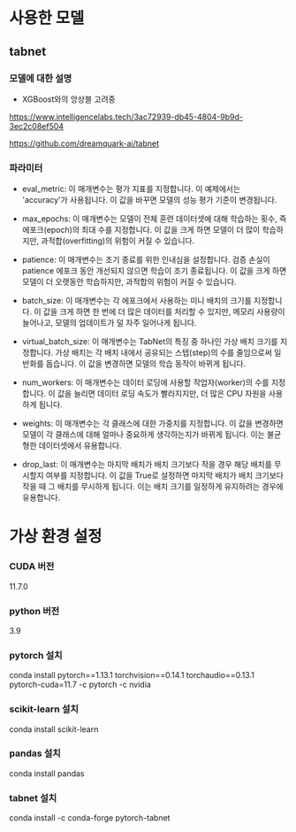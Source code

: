 # 사용한 모델
## tabnet
### 모델에 대한 설명
+ XGBoost와의 앙상블 고려중

https://www.intelligencelabs.tech/3ac72939-db45-4804-9b9d-3ec2c08ef504

https://github.com/dreamquark-ai/tabnet

### 파라미터
+ eval_metric: 이 매개변수는 평가 지표를 지정합니다. 이 예제에서는 'accuracy'가 사용됩니다. 이 값을 바꾸면 모델의 성능 평가 기준이 변경됩니다.

+ max_epochs: 이 매개변수는 모델이 전체 훈련 데이터셋에 대해 학습하는 횟수, 즉 에포크(epoch)의 최대 수를 지정합니다. 이 값을 크게 하면 모델이 더 많이 학습하지만, 과적합(overfitting)의 위험이 커질 수 있습니다.

+ patience: 이 매개변수는 조기 종료를 위한 인내심을 설정합니다. 검증 손실이 patience 에포크 동안 개선되지 않으면 학습이 조기 종료됩니다. 이 값을 크게 하면 모델이 더 오랫동안 학습하지만, 과적합의 위험이 커질 수 있습니다.

+ batch_size: 이 매개변수는 각 에포크에서 사용하는 미니 배치의 크기를 지정합니다. 이 값을 크게 하면 한 번에 더 많은 데이터를 처리할 수 있지만, 메모리 사용량이 늘어나고, 모델의 업데이트가 덜 자주 일어나게 됩니다.

+ virtual_batch_size: 이 매개변수는 TabNet의 특징 중 하나인 가상 배치 크기를 지정합니다. 가상 배치는 각 배치 내에서 공유되는 스텝(step)의 수를 줄임으로써 일반화를 돕습니다. 이 값을 변경하면 모델의 학습 동작이 바뀌게 됩니다.

+ num_workers: 이 매개변수는 데이터 로딩에 사용할 작업자(worker)의 수를 지정합니다. 이 값을 늘리면 데이터 로딩 속도가 빨라지지만, 더 많은 CPU 자원을 사용하게 됩니다.

+ weights: 이 매개변수는 각 클래스에 대한 가중치를 지정합니다. 이 값을 변경하면 모델이 각 클래스에 대해 얼마나 중요하게 생각하는지가 바뀌게 됩니다. 이는 불균형한 데이터셋에서 유용합니다.

+ drop_last: 이 매개변수는 마지막 배치가 배치 크기보다 작을 경우 해당 배치를 무시할지 여부를 지정합니다. 이 값을 True로 설정하면 마지막 배치가 배치 크기보다 작을 때 그 배치를 무시하게 됩니다. 이는 배치 크기를 일정하게 유지하려는 경우에 유용합니다.




# 가상 환경 설정

### CUDA 버전
11.7.0

### python 버전
3.9

### pytorch 설치
conda install pytorch==1.13.1 torchvision==0.14.1 torchaudio==0.13.1 pytorch-cuda=11.7 -c pytorch -c nvidia
### scikit-learn 설치
conda install scikit-learn

### pandas 설치
conda install pandas

### tabnet 설치
conda install -c conda-forge pytorch-tabnet
